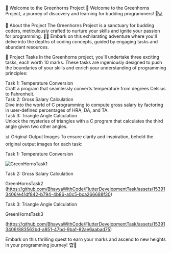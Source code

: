 
🌟 Welcome to the Greenhorns Project 🌟
Welcome to the Greenhorns Project, a journey of discovery and learning for budding programmers! 🚀💻

🌱 About the Project
The Greenhorns Project is a sanctuary for budding coders, meticulously crafted to nurture your skills and ignite your passion for programming. 🌿✨ Embark on this exhilarating adventure where you'll delve into the depths of coding concepts, guided by engaging tasks and abundant resources.

🎯 Project Tasks
In the Greenhorns project, you'll undertake three exciting tasks, each worth 10 marks. These tasks are ingeniously designed to push the boundaries of your skills and enrich your understanding of programming principles:

Task 1: Temperature Conversion<br/>
Craft a program that seamlessly converts temperature from degrees Celsius to Fahrenheit.<br/>
Task 2: Gross Salary Calculation<br/>
Dive into the world of C programming to compute gross salary by factoring in user-defined percentages of HRA, DA, and TA.<br/>
Task 3: Triangle Angle Calculation<br/>
Unlock the mysteries of triangles with a C program that calculates the third angle given two other angles.<br/>

📊 Original Output Images
To ensure clarity and inspiration, behold the original output images for each task:

Task 1: Temperature Conversion<br/>

![GreenHornsTask1](https://github.com/BhavyaWithCode/FlutterDevelopmentTask/assets/153913406/b051d167-f346-4ae6-bcd1-741d8e4b15bc)

Task 2: Gross Salary Calculation<br/>

GreenHornsTask2<br/>(https://github.com/BhavyaWithCode/FlutterDevelopmentTask/assets/153913406/e41df842-b794-4b86-a0c5-bca266688f30)           

Task 3: Triangle Angle Calculation<br/>

GreenHornsTask3<br/>

(https://github.com/BhavyaWithCode/FlutterDevelopmentTask/assets/153913406/883562bd-a851-47bd-9ba1-82ae6aabad75)

Embark on this thrilling quest to earn your marks and ascend to new heights in your programming journey! 🏆🚀




